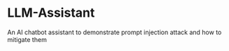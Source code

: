 # LLM-Assistant
An AI chatbot assistant to demonstrate prompt injection attack and how to mitigate them
